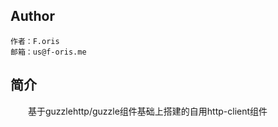 ## Author

    作者：F.oris
    邮箱：us@f-oris.me

## 简介

&emsp;&emsp;基于guzzlehttp/guzzle组件基础上搭建的自用http-client组件